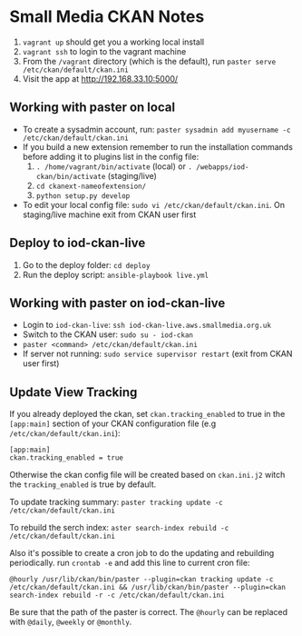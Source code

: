 
# Small Media CKAN Notes


1. `vagrant up` should get you a working local install
2. `vagrant ssh` to login to the vagrant machine
3. From the `/vagrant` directory (which is the default), run `paster serve /etc/ckan/default/ckan.ini`
4. Visit the app at http://192.168.33.10:5000/

## Working with paster on local

* To create a sysadmin account, run: `paster sysadmin add myusername -c /etc/ckan/default/ckan.ini`
* If you build a new extension remember to run the installation commands before adding it to plugins list in the config file:
  1. `. /home/vagrant/bin/activate` (local) or `. /webapps/iod-ckan/bin/activate` (staging/live)
  2. `cd ckanext-nameofextension/`
  3. `python setup.py develop`
* To edit your local config file: `sudo vi /etc/ckan/default/ckan.ini`. On staging/live machine exit from CKAN user first

## Deploy to iod-ckan-live

1. Go to the deploy folder: `cd deploy`
2. Run the deploy script: `ansible-playbook live.yml`

## Working with paster on iod-ckan-live

* Login to `iod-ckan-live`:  `ssh iod-ckan-live.aws.smallmedia.org.uk`
* Switch to the CKAN user: `sudo su - iod-ckan`
* `paster <command> /etc/ckan/default/ckan.ini`
* If server not running: `sudo service supervisor restart` (exit from CKAN user first)

## Update View Tracking

If you already deployed the ckan, set `ckan.tracking_enabled` to true in the `[app:main]` section of your CKAN configuration file (e.g `/etc/ckan/default/ckan.ini`):
```
[app:main]
ckan.tracking_enabled = true
```
Otherwise the ckan config file will be created based on `ckan.ini.j2` witch the `tracking_enabled` is true by default.

To update tracking summary: `paster tracking update -c /etc/ckan/default/ckan.ini`

To rebuild the serch index: `aster search-index rebuild -c /etc/ckan/default/ckan.ini`

Also it's possible to create a cron job to do the updating and rebuilding periodically. run `crontab -e` and add this line to current cron file:
```
@hourly /usr/lib/ckan/bin/paster --plugin=ckan tracking update -c /etc/ckan/default/ckan.ini && /usr/lib/ckan/bin/paster --plugin=ckan search-index rebuild -r -c /etc/ckan/default/ckan.ini
```
Be sure that the path of the paster is correct.
The `@hourly` can be replaced with `@daily`, `@weekly` or `@monthly`.
